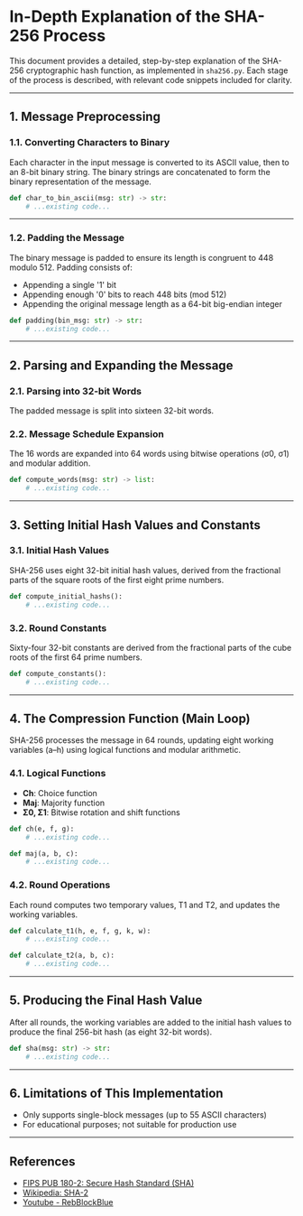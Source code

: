 # In-Depth Explanation of the SHA-256 Process

This document provides a detailed, step-by-step explanation of the SHA-256 cryptographic hash function, as implemented in `sha256.py`. Each stage of the process is described, with relevant code snippets included for clarity.

---

## 1. Message Preprocessing

### 1.1. Converting Characters to Binary
Each character in the input message is converted to its ASCII value, then to an 8-bit binary string. The binary strings are concatenated to form the binary representation of the message.

```python
def char_to_bin_ascii(msg: str) -> str:
    # ...existing code...
```

---

### 1.2. Padding the Message
The binary message is padded to ensure its length is congruent to 448 modulo 512. Padding consists of:
- Appending a single '1' bit
- Appending enough '0' bits to reach 448 bits (mod 512)
- Appending the original message length as a 64-bit big-endian integer

```python
def padding(bin_msg: str) -> str:
    # ...existing code...
```

---

## 2. Parsing and Expanding the Message

### 2.1. Parsing into 32-bit Words
The padded message is split into sixteen 32-bit words.

### 2.2. Message Schedule Expansion
The 16 words are expanded into 64 words using bitwise operations (σ0, σ1) and modular addition.

```python
def compute_words(msg: str) -> list:
    # ...existing code...
```

---

## 3. Setting Initial Hash Values and Constants

### 3.1. Initial Hash Values
SHA-256 uses eight 32-bit initial hash values, derived from the fractional parts of the square roots of the first eight prime numbers.

```python
def compute_initial_hashs():
    # ...existing code...
```

### 3.2. Round Constants
Sixty-four 32-bit constants are derived from the fractional parts of the cube roots of the first 64 prime numbers.

```python
def compute_constants():
    # ...existing code...
```

---

## 4. The Compression Function (Main Loop)

SHA-256 processes the message in 64 rounds, updating eight working variables (a–h) using logical functions and modular arithmetic.

### 4.1. Logical Functions
- **Ch**: Choice function
- **Maj**: Majority function
- **Σ0, Σ1**: Bitwise rotation and shift functions

```python
def ch(e, f, g):
    # ...existing code...

def maj(a, b, c):
    # ...existing code...
```

### 4.2. Round Operations
Each round computes two temporary values, T1 and T2, and updates the working variables.

```python
def calculate_t1(h, e, f, g, k, w):
    # ...existing code...

def calculate_t2(a, b, c):
    # ...existing code...
```

---

## 5. Producing the Final Hash Value

After all rounds, the working variables are added to the initial hash values to produce the final 256-bit hash (as eight 32-bit words).

```python
def sha(msg: str) -> str:
    # ...existing code...
```

---

## 6. Limitations of This Implementation

- Only supports single-block messages (up to 55 ASCII characters)
- For educational purposes; not suitable for production use

---

## References
- [FIPS PUB 180-2: Secure Hash Standard (SHA)](https://cr.yp.to/bib/2002/-sha.pdf)
- [Wikipedia: SHA-2](https://en.wikipedia.org/wiki/SHA-2)
- [Youtube - RebBlockBlue](https://youtu.be/orIgy2MjqrA?feature=shared)
